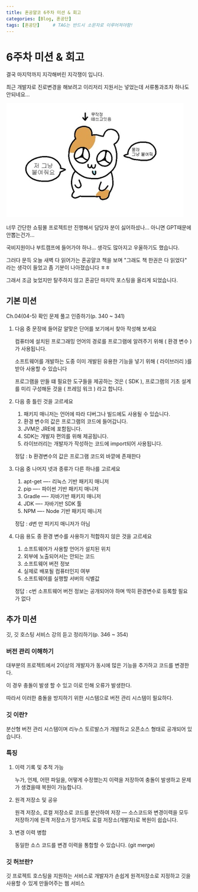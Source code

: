 ```yaml
---
title: 혼공얄코 6주차 미션 & 회고
categories: [Blog, 혼공단]
tags: [혼공단]		# TAG는 반드시 소문자로 이루어져야함!
---
```


# 6주차 미션 & 회고

결국 마지막까지 지각해버린 지각쟁이 입니다.

최근 개발자로 진로변경을 해보려고 이리저리 지원서는 넣었는데 서류통과조차 하나도 안되네요… 

![합격시켜주세요](..\assets\img\post\4\합격시켜줘요.jpg)

너무 간단한 쇼핑몰 프로젝트만 진행해서 담당자 분이 싫어하셨나... 아니면 GPT때문에 안뽑는건가...

국비지원이나 부트캠프에 들어가야 하나...  생각도 많아지고 우울하기도 했습니다.

그러다 문득 오늘 새벽 다 읽어가는 혼공얄코 책을 보며 "그래도 책 한권은 다 읽었다" 라는 생각이 들었고 좀 기분이 나아졌습니다 ㅎㅎ

그래서 조금 늦었지만 탈주하지 않고 혼공단 마지막 포스팅을 올리게 되었습니다. 


## 기본 미션

Ch.04(04-5) 확인 문제 풀고 인증하기(p. 340 ~ 341)

1. 다음 중 문장에 들어갈 알맞은 단어를 보기에서 찾아 작성해 보세요
    
    컴퓨터에 설치된 프로그래밍 언어의 경로를 프로그램에 알려주기 위해 ( 환경 변수 )가 사용됩니다.
    
    소프트웨어를 개발하는 도중 이미 개발된 유용한 기능을 넣기 위해 ( 라이브러리 )를 받아 사용할 수 있습니다
    
    프로그램을 만들 떄 필요한 도구들을 제공하는 것은 ( SDK ), 프로그램의 기초 설계를 미리 구성해둔 것을 ( 프레임 워크 ) 라고 합니다.
    
2. 다음 중 틀린 것을 고르세요
    1. 패키지 매니저는 언어에 따라 디버그나 빌드에도 사용될 수 있습니다.
    2. 환경 변수의 값은 프로그램의 코드에 들어갑니다.
    3. JVM은 JRE에 포함됩니다.
    4. SDK는 개발자 편의를 위해 제공됩니다.
    5. 라이브러리는 개발자가 작성하는 코드에 import되어 사용됩니다.
    
    정답 : b 환경변수의 값은 프로그램 코드외 바깥에 존재한다
    
3. 다음 중 나머지 넷과 종류가 다른 하나를 고르세요
    1. apt-get —- 리눅스 기반 패키지 매니저
    2. pip —- 파이썬 기반 패키지 매니저
    3. Gradle —- 자바기반 패키지 매니저
    4. JDK —- 자바기반 SDK 툴
    5. NPM   —- Node 기반 패키지 매니저
    
    정답 : d번 만 피키지 매니저가 아님
    
4. 다음 용도 중 환경 변수를 사용하기 적합하지 않은 것을 고르세요
    1. 소프트웨어가 사용할 언어가 설치된 위치
    2. 외부에 노출되어서는 안되는 코드
    3. 소프트웨어 버전 정보
    4. 실제로 배포될 컴퓨터인지 여부
    5. 소프트웨어를 실행할 서버의 식별값
    
    정답 : c번 소프트웨어 버전 정보는 공개되어야 하며 딱히 환경변수로 등록할 필요가 없다
    

## 추가 미션

깃, 깃 호스팅 서비스 강의 듣고 정리하기(p. 346 ~ 354)

### 버전 관리 이해하기

대부분의 프로젝트에서 2이상의 개발자가 동시에 많은 기능을 추가하고 코드를 변경한다.

이 경우 충돌이 발생 할 수 있고 이로 인해 오류가 발생한다.

따라서 이러한 충돌을 방지하기 위한 시스템으로 버전 관리 시스템이 필요하다.  

### 깃 이란?  

분산형 버전 관리 시스템이며 리누스 토르발스가 개발하고 오픈소스 형태로 공개되어 있습니다.

### 특징 

1. 이력 기록 및 추적 가능
    
    누가, 언제, 어떤 파일을, 어떻게 수정했는지 이력을 저장하여 충돌이 발생하고 문제가 생겼을때 복원이 가능합니다.
    
2. 원격 저장소 및 공유
    
    원격 저장소, 로컬 저장소로 코드를 분산하여 저장 — 소스코드와 변경이력을 모두 저장하기에 원격 저장소가 망가져도 로컬 저장소(개발자)로 복원이 쉽습니다.
    
3.  변경 이력 병합
    
    동일한 소스 코드를 변경 이력을 통합할 수 있습니다.  (git merge)
    

### 깃 허브란?

깃 프로젝트 호스팅을 지원하는 서비스로 개발자가 손쉽게 원격저장소로 지정하고 깃을 사용할 수 있게 만들어주는 웹 서비스


